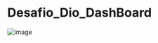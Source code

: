 # Desafio_Dio_DashBoard

![image](https://github.com/PedroHMD/Desafio_Dio_DashBoard/assets/98595190/a2df6710-63c8-495f-8994-0e63357f7168)
